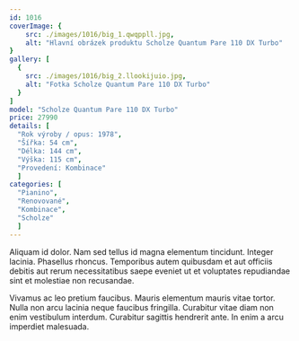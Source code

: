 ```yaml
---
id: 1016
coverImage: {
    src: ./images/1016/big_1.qwqppll.jpg,
    alt: "Hlavní obrázek produktu Scholze Quantum Pare 110 DX Turbo"
}
gallery: [
  {
    src: ./images/1016/big_2.llookijuio.jpg,
    alt: "Fotka Scholze Quantum Pare 110 DX Turbo"
  }
]
model: "Scholze Quantum Pare 110 DX Turbo"
price: 27990
details: [
  "Rok výroby / opus: 1978",
  "Šířka: 54 cm",
  "Délka: 144 cm",
  "Výška: 115 cm",
  "Provedení: Kombinace"
  ]
categories: [
  "Pianino",
  "Renovované",
  "Kombinace",
  "Scholze"
  ]
---
```


Aliquam id dolor. Nam sed tellus id magna elementum tincidunt. Integer lacinia. Phasellus rhoncus. Temporibus autem quibusdam et aut officiis debitis aut rerum necessitatibus saepe eveniet ut et voluptates repudiandae sint et molestiae non recusandae.

Vivamus ac leo pretium faucibus. Mauris elementum mauris vitae tortor. Nulla non arcu lacinia neque faucibus fringilla. Curabitur vitae diam non enim vestibulum interdum. Curabitur sagittis hendrerit ante. In enim a arcu imperdiet malesuada.